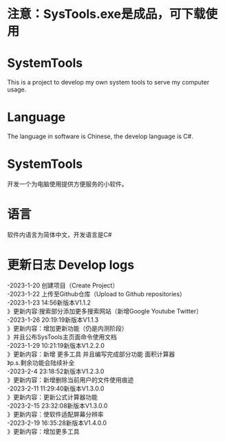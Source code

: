 # 注意：SysTools.exe是成品，可下载使用

# SystemTools
This is a project to develop my own system tools to serve my computer usage.
# Language
The language in software is Chinese, the develop language is C#.


# SystemTools
开发一个为电脑使用提供方便服务的小软件。
# 语言
软件内语言为简体中文，开发语言是C#

# 更新日志 Develop logs
-2023-1-20 创建项目（Create Project）<br>
-2023-1-22 上传至Github仓库（Upload to Github repositories）<br>
-2023-1-23 14:56新版本V1.1.2<br>
》更新内容:搜索部分添加更多搜索网站（新增Google Youtube Twitter）<br>
-2023-1-26 20:19:19新版本V1.1.3<br>
》更新内容：增加更新功能（仍是内测阶段）<br>
》并且公布SysTools主页面命令使用文档<br>
-2023-1-29 10:21:19新版本V1.2.2.0<br>
》更新内容：新增 更多工具 并且编写完成部分功能 面积计算器<br>
》p.s.剩余功能会陆续补全<br>
-2023-2-4 23:18:52新版本V1.2.3.0<br>
》更新内容：新增删除当前用户的文件使用痕迹<br>
-2023-2-11 11:29:40新版本V1.3.0.0<br>
》更新内容：更新公式计算器功能<br>
-2023-2-15 23:32:08新版本V1.3.0.0<br>
》更新内容：使软件适配屏幕分辨率<br>
-2023-2-19 16:35:28新版本V1.4.0.0<br>
》更新内容：增加更多工具<br>

